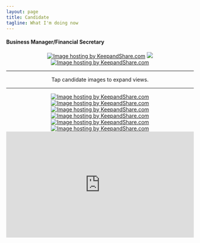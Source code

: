 ```yaml
---
layout: page
title: Candidate
tagline: What I'm doing now
---
```


<h4>Business Manager/Financial Secretary</h4>
<center>
<a href="https://www.keepandshare.com/photo4/17054/motion-picture?ifr=y" title="Tap for slideshow"><img src="https://www.keepandshare.com/userpics/d/_/n/_/d/2021-06/st/movie-63974056.jpg?ts=1623094484" border="0" alt="Image hosting by KeepandShare.com" /></a>
<a href="https://www.keepandshare.com/photo4/17059/political-community-events?ifr=y" title="Tap for slideshow"><img src="https://www.keepandshare.com/userpics/d/_/n/_/d/2021-06/st/political-12618945.jpg?ts=1623093769" /></a>
<a href="https://www.keepandshare.com/photo4/17060/training?ifr=y" title="Tap for slideshow"><img src="https://www.keepandshare.com/userpics/d/_/n/_/d/2021-06/st/training-70550362.jpg?ts=1623094750" border="0" alt="Image hosting by KeepandShare.com" /></a>
<hr/>
Tap candidate images to expand views.
<hr/>
<a href="https://www.keepandshare.com/doc10/32783/2009-article?ifr=y#comments" title="Click for IBEW article"><img src="https://www.keepandshare.com/userpics/d/_/n/_/d/2021-05/st/pirates09-79563172.jpg?ts=1622776610" border="0" alt="Image hosting by KeepandShare.com" /></a>
<a href="https://www.keepandshare.com/doc10/32768/california-film-tv-retention-promotion-act-of-2014?ifr=y" title="Click to open a larger image"><img src="https://www.keepandshare.com/userpics/d/_/n/_/d/2021-06/st/ca_tv_act_2014-81693022.jpg?ts=1622562488" border="0" alt="Image hosting by KeepandShare.com" /></a>
<a href="https://www.keepandshare.com/doc10/32820/2018-spr-ibew-local-40-news-and-events?ifr=y" title="Click to open a larger image"><img src="https://www.keepandshare.com/userpics/d/_/n/_/d/2021-06/st/screen_shot_2021_06_07_at_5.15.13_pm-34934478.jpg?ts=1623111494" border="0" alt="Image hosting by KeepandShare.com" /></a>
<a href="https://www.keepandshare.com/doc10/32773/flyer-1-including-link-to-pdf-version-below-the-image?ifr=y" title="Click to open a larger image"><img src="https://www.keepandshare.com/userpics/d/_/n/_/d/2021-06/st/screen_shot_2021_06_01_at_3.01.23_pm-48667855.jpg?ts=1622776606" border="0" alt="Image hosting by KeepandShare.com" /></a>
<a href="https://www.keepandshare.com/doc10/32826/don-easy-local-40-flyer-2-incl-link-to-pdf-version-below-the-image?ifr=y" title="Click to open a larger image"><img src="https://www.keepandshare.com/userpics/d/_/n/_/d/2021-06/st/screen_shot_2021_06_10_at_6.00.38_pm-8794035.jpg?ts=1623373369" border="0" alt="Image hosting by KeepandShare.com" /></a>
<a href="https://www.keepandshare.com/doc10/32855/don-easy-local-40-2021-election-flyer-3?ifr=y" title="Click to open a larger image"><img src="https://www.keepandshare.com/userpics/d/_/n/_/d/2021-06/st/flyer_3_draft-67311788.jpg?ts=1623866700" border="0" alt="Image hosting by KeepandShare.com" /></a>
<div style="padding:56.25% 0 0 0;position:relative;"><iframe src="https://player.vimeo.com/video/563056431?badge=0&amp;autopause=0&amp;player_id=0&amp;app_id=58479" frameborder="0" allow="autoplay; fullscreen; picture-in-picture" allowfullscreen style="position:absolute;top:0;left:0;width:100%;height:100%;" title="Union Solidarity"></iframe></div><script src="https://player.vimeo.com/api/player.js"></script>
</center>
